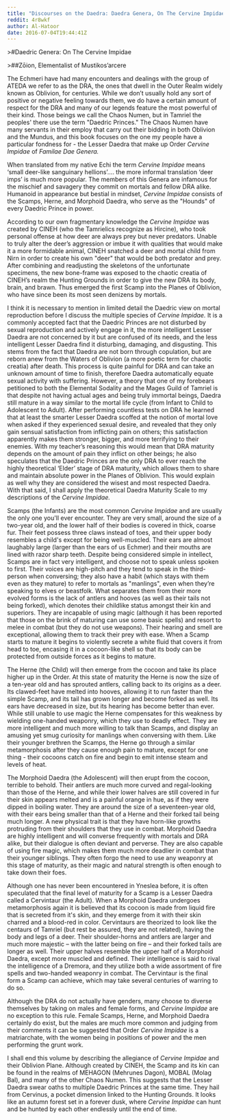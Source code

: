 ```yaml
---
title: "Discourses on the Daedra: Daedra Genera, On The Cervine Impidae"
reddit: 4r8wkf
author: Al-Hatoor
date: 2016-07-04T19:44:41Z
---
```


&gt;#Daedric Genera: On The Cervine Impidae

&gt;##Zōion, Elementalist of Mustikos’arcere

The Echmeri have had many encounters and dealings with the group of ATEDA we refer to as the DRA, the ones that dwell in the Outer Realm widely known as Oblivion, for centuries. While we don’t usually hold any sort of positive or negative feeling towards them, we do have a certain amount of respect for the DRA and many of our legends feature the most powerful of their kind. Those beings we call the Chaos Numen, but in Tamriel the peoples' there use the term "Daedric Princes." The Chaos Numen have many servants in their employ that carry out their bidding in both Oblivion and the Mundus, and this book focuses on the one my people have a particular fondness for - the Lesser Daedra that make up Order *Cervine Impidae* of *Familae Dae Genera.*

When translated from my native Echi the term *Cervine Impidae* means ‘small deer-like sanguinary hellions’.... the more informal translation ‘deer imps’ is much more popular. The members of this Genera are infamous for the mischief and savagery they commit on mortals and fellow DRA alike. Humanoid in appearance but bestial in mindset, *Cervine Impidae* consists of the Scamps, Herne, and Morphoid Daedra, who serve as the "Hounds" of every Daedric Prince in power.

According to our own fragmentary knowledge the *Cervine Impidae* was created by CINEH (who the Tamrielics recognize as Hircine), who took personal offense at how deer are always prey but never predators. Unable to truly alter the deer’s aggression or imbue it with qualities that would make it a more formidable animal, CINEH snatched a deer and mortal child from Nirn in order to create his own "deer" that would be both predator and prey. After combining and readjusting the skeletons of the unfortunate specimens, the new bone-frame was exposed to the chaotic creatia of CINEH’s realm the Hunting Grounds in order to give the new DRA its body, brain, and brawn. Thus emerged the first Scamp into the Planes of Oblivion, who have since been its most seen denizens by mortals.

I think it is necessary to mention in limited detail the Daedric view on mortal reproduction before I discuss the multiple species of *Cervine Impidae.* It is a commonly accepted fact that the Daedric Princes are not disturbed by sexual reproduction and actively engage in it, the more intelligent Lesser Daedra are not concerned by it but are confused of its needs, and the less intelligent Lesser Daedra find it disturbing, damaging, and disgusting. This stems from the fact that Daedra are not born through copulation, but are reborn anew from the Waters of Oblivion (a more poetic term for chaotic creatia) after death. This process is quite painful for DRA and can take an unknown amount of time to finish, therefore Daedra automatically equate sexual activity with suffering. However, a theory that one of my forebears petitioned to both the Elemental Sodality and the Mages Guild of Tamriel is that despite not having actual ages and being truly immortal beings, Daedra still mature in a way similar to the mortal life cycle (from Infant to Child to Adolescent to Adult). After performing countless tests on DRA he learned that at least the smarter Lesser Daedra scoffed at the notion of mortal love when asked if they experienced sexual desire, and revealed that they only gain sensual satisfaction from inflicting pain on others; this satisfaction apparently makes them stronger, bigger, and more terrifying to their enemies. With my teacher’s reasoning this would mean that DRA maturity depends on the amount of pain they inflict on other beings; he also speculates that the Daedric Princes are the only DRA to ever reach the highly theoretical ‘Elder’ stage of DRA maturity, which allows them to share and maintain absolute power in the Planes of Oblivion. This would explain as well why they are considered the wisest and most respected Daedra. With that said, I shall apply the theoretical Daedra Maturity Scale to my descriptions of the *Cervine Impidae.*

Scamps (the Infants) are the most common *Cervine Impidae* and are usually the only one you'll ever encounter. They are very small, around the size of a two-year old, and the lower half of their bodies is covered in thick, coarse fur. Their feet possess three claws instead of toes, and their upper body resembles a child's except for being well-muscled. Their ears are almost laughably large (larger than the ears of us Echmer) and their mouths are lined with razor sharp teeth. Despite being considered simple in intellect, Scamps are in fact very intelligent, and choose not to speak unless spoken to first. Their voices are high-pitch and they tend to speak in the third-person when conversing; they also have a habit (which stays with them even as they mature) to refer to mortals as "manlings", even when they’re speaking to elves or beastfolk. What separates them from their more evolved forms is the lack of antlers and hooves (as well as their tails not being forked), which denotes their childlike status amongst their kin and superiors. They are incapable of using magic (although it has been reported that those on the brink of maturing can use some basic spells) and resort to melee in combat (but they do not use weapons). Their hearing and smell are exceptional, allowing them to track their prey with ease. When a Scamp starts to mature it begins to violently secrete a white fluid that covers it from head to toe, encasing it in a cocoon-like shell so that its body can be protected from outside forces as it begins to mature.

The Herne (the Child) will then emerge from the cocoon and take its place higher up in the Order. At this state of maturity the Herne is now the size of a ten-year old and has sprouted antlers, calling back to its origins as a deer. Its clawed-feet have melted into hooves, allowing it to run faster than the simple Scamp, and its tail has grown longer and become forked as well. Its ears have decreased in size, but its hearing has become better than ever. While still unable to use magic the Herne compensates for this weakness by wielding one-handed weaponry, which they use to deadly effect. They are more intelligent and much more willing to talk than Scamps, and display an amusing yet smug curiosity for manlings when conversing with them. Like their younger brethren the Scamps, the Herne go through a similar metamorphosis after they cause enough pain to mature, except for one thing - their cocoons catch on fire and begin to emit intense steam and levels of heat.

The Morphoid Daedra (the Adolescent) will then erupt from the cocoon, terrible to behold. Their antlers are much more curved and regal-looking than those of the Herne, and while their lower halves are still covered in fur their skin appears melted and is a painful orange in hue, as if they were dipped in boiling water. They are around the size of a seventeen-year old, with their ears being smaller than that of a Herne and their forked tail being much longer. A new physical trait is that they have horn-like growths protruding from their shoulders that they use in combat. Morphoid Daedra are highly intelligent and will converse frequently with mortals and DRA alike, but their dialogue is often deviant and perverse. They are also capable of using fire magic, which makes them much more deadlier in combat than their younger siblings. They often forgo the need to use any weaponry at this stage of maturity, as their magic and natural strength is often enough to take down their foes.

Although one has never been encountered in Yneslea before, it is often speculated that the final level of maturity for a Scamp is a Lesser Daedra called a Cervintaur (the Adult). When a Morphoid Daedra undergoes metamorphosis again it is believed that its cocoon is made from liquid fire that is secreted from it's skin, and they emerge from it with their skin charred and a blood-red in color. Cervintaurs are theorized to look like the centaurs of Tamriel (but rest be assured, they are not related), having the body and legs of a deer. Their shoulder-horns and antlers are larger and much more majestic – with the latter being on fire – and their forked tails are longer as well. Their upper halves resemble the upper half of a Morphoid Daedra, except more muscled and defined. Their intelligence is said to rival the intelligence of a Dremora, and they utilize both a wide assortment of fire spells and two-handed weaponry in combat. The Cervintaur is the final form a Scamp can achieve, which may take several centuries of warring to do so.

Although the DRA do not actually have genders, many choose to diverse themselves by taking on males and female forms, and *Cervine Impidae* are no exception to this rule. Female Scamps, Herne, and Morphoid Daedra certainly do exist, but the males are much more common and judging from their comments it can be suggested that Order *Cervine Impidae* is a matriarchate, with the women being in positions of power and the men performing the grunt work.

I shall end this volume by describing the allegiance of *Cervine Impidae* and their Oblivion Plane. Although created by CINEH, the Scamp and its kin can be found in the realms of MEHAGON (Mehrunes Dagon), MOBAL (Molag Bal), and many of the other Chaos Numen. This suggests that the Lesser Daedra swear oaths to multiple Daedric Princes at the same time. They hail from Cervinus, a pocket dimension linked to the Hunting Grounds. It looks like an autumn forest set in a forever dusk, where *Cervine Impidae* can hunt and be hunted by each other endlessly until the end of time.
